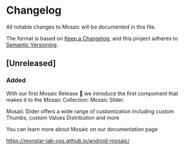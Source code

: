# Changelog

All notable changes to Mosaic will be documented in this file.

The format is based on [Keep a Changelog](https://keepachangelog.com/en/1.1.0/),
and this project adheres to [Semantic Versioning](https://semver.org/spec/v2.0.0.html).

## [Unreleased]

### Added
With our first Mosaic Release 🎉 we introduce the first compoment that makes it to the Mosaic Collection: Mosaic Slider.

Mosaic Slider offers a wide range of customization including custom Thumbs, custom Values Distribution and more


You can learn more about Mosaic on our documentation page

https://monstar-lab-oss.github.io/android-mosaic/

